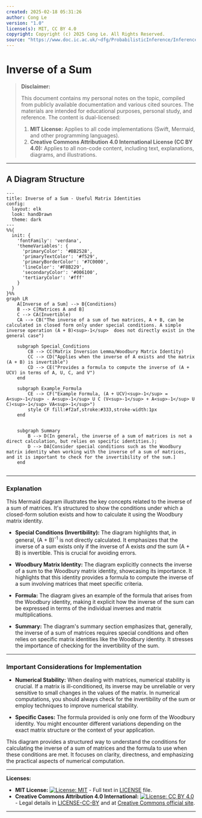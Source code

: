 ```yaml
---
created: 2025-02-18 05:31:26
author: Cong Le
version: "1.0"
license(s): MIT, CC BY 4.0
copyright: Copyright (c) 2025 Cong Le. All Rights Reserved.
source: "https://www.doc.ic.ac.uk/~dfg/ProbabilisticInference/InferenceAndMachineLearningNotes.pdf"
---
```




# Inverse of a Sum
> **Disclaimer:**
>
> This document contains my personal notes on the topic,
> compiled from publicly available documentation and various cited sources.
> The materials are intended for educational purposes, personal study, and reference.
> The content is dual-licensed:
> 1. **MIT License:** Applies to all code implementations (Swift, Mermaid, and other programming languages).
> 2. **Creative Commons Attribution 4.0 International License (CC BY 4.0):** Applies to all non-code content, including text, explanations, diagrams, and illustrations.
---


## A Diagram Structure




```mermaid
---
title: Inverse of a Sum - Useful Matrix Identities
config:
  layout: elk
  look: handDrawn
  theme: dark
---
%%{
  init: {
    'fontFamily': 'verdana',
    'themeVariables': {
      'primaryColor': '#BB2528',
      'primaryTextColor': '#f529',
      'primaryBorderColor': '#7C0000',
      'lineColor': '#F8B229',
      'secondaryColor': '#006100',
      'tertiaryColor': '#fff'
    }
  }
}%%
graph LR
    A[Inverse of a Sum] --> B{Conditions}
    B --> C[Matrices A and B]
    C --> CA(Invertible)
    CA --> CB("The inverse of a sum of two matrices, A + B, can be calculated in closed form only under special conditions. A simple inverse operation (A + B)<sup>-1</sup>  does not directly exist in the general case")
    
    subgraph Special_Conditions
        CB --> CC(Matrix Inversion Lemma/Woodbury Matrix Identity)
        CC --> CD("Applies when the inverse of A exists and the matrix (A + B) is invertible")
        CD --> CE("Provides a formula to compute the inverse of (A + UCV) in terms of A, U, C, and V")
    end

    subgraph Example_Formula
        CE --> CF("Example Formula, (A + UCV)<sup>-1</sup> = A<sup>-1</sup> - A<sup>-1</sup> U C (V<sup>-1</sup> + A<sup>-1</sup> U C)<sup>-1</sup> VA<sup>-1</sup>")
        style CF fill:#f2af,stroke:#333,stroke-width:1px
    end

    
    subgraph Summary
        B --> D(In general, the inverse of a sum of matrices is not a direct calculation, but relies on specific identities.);
        D --> DA[Consider special conditions such as the Woodbury matrix identity when working with the inverse of a sum of matrices, and it is important to check for the invertibility of the sum.]
    end


```

----

### Explanation

This Mermaid diagram illustrates the key concepts related to the inverse of a sum of matrices.  It's structured to show the conditions under which a closed-form solution exists and how to calculate it using the Woodbury matrix identity.


* **Special Conditions (Invertibility):**  The diagram highlights that, in general, (A + B)<sup>-1</sup> is not directly calculated. It emphasizes that the inverse of a sum exists only if the inverse of A exists *and* the sum (A + B) is invertible. This is crucial for avoiding errors.

* **Woodbury Matrix Identity:** The diagram explicitly connects the inverse of a sum to the Woodbury matrix identity, showcasing its importance. It highlights that this identity provides a formula to compute the inverse of a sum involving matrices that meet specific criteria.

* **Formula:** The diagram gives an example of the formula that arises from the Woodbury identity, making it explicit how the inverse of the sum can be expressed in terms of the individual inverses and matrix multiplications.

* **Summary:** The diagram's summary section emphasizes that, generally, the inverse of a sum of matrices requires special conditions and often relies on specific matrix identities like the Woodbury identity. It stresses the importance of checking for the invertibility of the sum.


---

### Important Considerations for Implementation

* **Numerical Stability:** When dealing with matrices, numerical stability is crucial.  If a matrix is ill-conditioned, its inverse may be unreliable or very sensitive to small changes in the values of the matrix.  In numerical computations, you should always check for the invertibility of the sum or employ techniques to improve numerical stability.

* **Specific Cases:** The formula provided is only one form of the Woodbury identity.  You might encounter different variations depending on the exact matrix structure or the context of your application.


This diagram provides a structured way to understand the conditions for calculating the inverse of a sum of matrices and the formula to use when these conditions are met. It focuses on clarity, directness, and emphasizing the practical aspects of numerical computation.




---
**Licenses:**

- **MIT License:**  [![License: MIT](https://img.shields.io/badge/License-MIT-yellow.svg)](LICENSE) - Full text in [LICENSE](LICENSE) file.
- **Creative Commons Attribution 4.0 International:** [![License: CC BY 4.0](https://licensebuttons.net/l/by/4.0/88x31.png)](LICENSE-CC-BY) - Legal details in [LICENSE-CC-BY](LICENSE-CC-BY) and at [Creative Commons official site](http://creativecommons.org/licenses/by/4.0/).

---